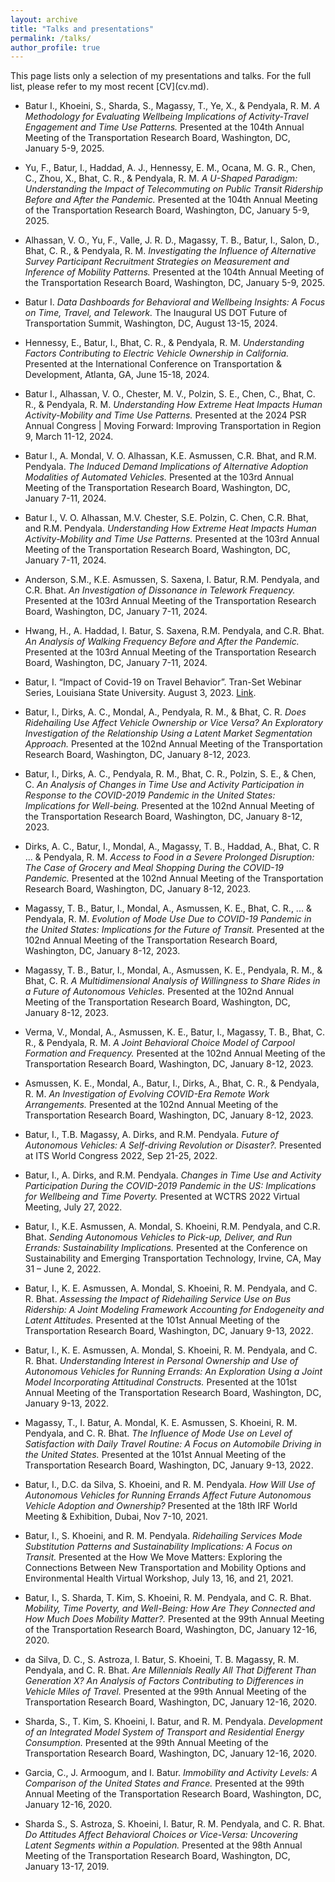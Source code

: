 ```yaml
---
layout: archive
title: "Talks and presentations"
permalink: /talks/
author_profile: true
---
```

<link rel="stylesheet" href="https://cdn.jsdelivr.net/npm/bootstrap-icons@1.7.2/font/bootstrap-icons.css">    
This page lists only a selection of my presentations and talks. For the full list, please refer to my most recent [CV](cv.md).

- <span style="font-size:14px">Batur I., Khoeini, S., Sharda, S., Magassy, T., Ye, X., & Pendyala, R. M. <i>A Methodology for Evaluating Wellbeing Implications of Activity-Travel Engagement and Time Use Patterns.</i> Presented at the 104th Annual Meeting of the Transportation Research Board, Washington, DC, January 5-9, 2025.</span>

- <span style="font-size:14px">Yu, F., Batur, I., Haddad, A. J., Hennessy, E. M., Ocana, M. G. R., Chen, C., Zhou, X., Bhat, C. R., & Pendyala, R. M. <i>A U-Shaped Paradigm: Understanding the Impact of Telecommuting on Public Transit Ridership Before and After the Pandemic.</i> Presented at the 104th Annual Meeting of the Transportation Research Board, Washington, DC, January 5-9, 2025.</span>

- <span style="font-size:14px">Alhassan, V. O., Yu, F., Valle, J. R. D., Magassy, T. B., Batur, I., Salon, D., Bhat, C. R., & Pendyala, R. M. <i>Investigating the Influence of Alternative Survey Participant Recruitment Strategies on Measurement and Inference of Mobility Patterns.</i> Presented at the 104th Annual Meeting of the Transportation Research Board, Washington, DC, January 5-9, 2025.</span>

- <span style="font-size:14px">Batur I. <i>Data Dashboards for Behavioral and Wellbeing Insights: A Focus on Time, Travel, and Telework.</i> The Inaugural US DOT Future of Transportation Summit, Washington, DC, August 13-15, 2024.</span>

- <span style="font-size:14px">Hennessy, E., Batur, I., Bhat, C. R., & Pendyala, R. M. <i>Understanding Factors Contributing to Electric Vehicle Ownership in California.</i> Presented at the International Conference on Transportation & Development, Atlanta, GA, June 15-18, 2024.</span>

- <span style="font-size:14px">Batur I., Alhassan, V. O., Chester, M. V., Polzin, S. E., Chen, C., Bhat, C. R., & Pendyala, R. M. <i>Understanding How Extreme Heat Impacts Human Activity-Mobility and Time Use Patterns.</i> Presented at the 2024 PSR Annual Congress | Moving Forward: Improving Transportation in Region 9, March 11-12, 2024.</span>

- <span style="font-size:14px">Batur I., A. Mondal, V. O. Alhassan, K.E. Asmussen, C.R. Bhat, and R.M. Pendyala. <i> The Induced Demand Implications of Alternative Adoption Modalities of Automated Vehicles. </i> Presented at the 103rd Annual Meeting of the Transportation Research Board, Washington, DC, January 7-11, 2024.</span>

- <span style="font-size:14px">Batur I., V. O. Alhassan, M.V. Chester, S.E. Polzin, C. Chen, C.R. Bhat, and R.M. Pendyala. <i> Understanding How Extreme Heat Impacts Human Activity-Mobility and Time Use Patterns. </i> Presented at the 103rd Annual Meeting of the Transportation Research Board, Washington, DC, January 7-11, 2024.</span>
- <span style="font-size:14px">Anderson, S.M., K.E. Asmussen, S. Saxena, I. Batur, R.M. Pendyala, and C.R. Bhat. <i> An Investigation of Dissonance in Telework Frequency. </i>  Presented at the 103rd Annual Meeting of the Transportation Research Board, Washington, DC, January 7-11, 2024. </span>
- <span style="font-size:14px">Hwang, H., A. Haddad, I. Batur, S. Saxena, R.M. Pendyala, and C.R. Bhat. <i> An Analysis of Walking Frequency Before and After the Pandemic. </i> Presented at the 103rd Annual Meeting of the Transportation Research Board, Washington, DC, January 7-11, 2024.</span>
- <span style="font-size:14px"> Batur, I. “Impact of Covid-19 on Travel Behavior”. Tran-Set Webinar Series, Louisiana State University. August 3, 2023. [Link](https://transet.lsu.edu/wp-content/uploads/sites/16/2023/08/Flyer-on-Tran-SET-website.pdf).</span>
- <span style="font-size:14px">Batur, I., Dirks, A. C., Mondal, A., Pendyala, R. M., & Bhat, C. R. <i> Does Ridehailing Use Affect Vehicle Ownership or Vice Versa? An Exploratory Investigation of the Relationship Using a Latent Market Segmentation Approach. </i> Presented at the 102nd Annual Meeting of the Transportation Research Board, Washington, DC, January 8-12, 2023.</span>
- <span style="font-size:14px">Batur, I., Dirks, A. C., Pendyala, R. M., Bhat, C. R., Polzin, S. E., & Chen, C. <i> An Analysis of Changes in Time Use and Activity Participation in Response to the COVID-2019 Pandemic in the United States: Implications for Well-being. </i> Presented at the 102nd Annual Meeting of the Transportation Research Board, Washington, DC, January 8-12, 2023.</span>
- <span style="font-size:14px">Dirks, A. C., Batur, I., Mondal, A., Magassy, T. B., Haddad, A., Bhat, C. R ... & Pendyala, R. M. <i> Access to Food in a Severe Prolonged Disruption: The Case of Grocery and Meal Shopping During the COVID-19 Pandemic. </i> Presented at the 102nd Annual Meeting of the Transportation Research Board, Washington, DC, January 8-12, 2023.</span>
- <span style="font-size:14px">Magassy, T. B., Batur, I., Mondal, A., Asmussen, K. E., Bhat, C. R., ... & Pendyala, R. M. <i> Evolution of Mode Use Due to COVID-19 Pandemic in the United States: Implications for the Future of Transit. </i> Presented at the 102nd Annual Meeting of the Transportation Research Board, Washington, DC, January 8-12, 2023.</span>
- <span style="font-size:14px">Magassy, T. B., Batur, I., Mondal, A., Asmussen, K. E., Pendyala, R. M., & Bhat, C. R. <i> A Multidimensional Analysis of Willingness to Share Rides in a Future of Autonomous Vehicles. </i> Presented at the 102nd Annual Meeting of the Transportation Research Board, Washington, DC, January 8-12, 2023.</span>
- <span style="font-size:14px">Verma, V., Mondal, A., Asmussen, K. E., Batur, I., Magassy, T. B., Bhat, C. R., & Pendyala, R. M. <i> A Joint Behavioral Choice Model of Carpool Formation and Frequency. </i> Presented at the 102nd Annual Meeting of the Transportation Research Board, Washington, DC, January 8-12, 2023.</span>
- <span style="font-size:14px">Asmussen, K. E., Mondal, A., Batur, I., Dirks, A., Bhat, C. R., & Pendyala, R. M. <i> An Investigation of Evolving COVID-Era Remote Work Arrangements. </i> Presented at the 102nd Annual Meeting of the Transportation Research Board, Washington, DC, January 8-12, 2023.</span>
- <span style="font-size:14px">Batur, I., T.B. Magassy, A. Dirks, and R.M. Pendyala. <i> Future of Autonomous Vehicles: A Self-driving Revolution or Disaster?. </i> Presented at ITS World Congress 2022, Sep 21-25, 2022.</span>
- <span style="font-size:14px">Batur, I., A. Dirks, and R.M. Pendyala. <i>Changes in Time Use and Activity Participation During the COVID-2019 Pandemic in the US: Implications for Wellbeing and Time Poverty. </i> Presented at WCTRS 2022 Virtual Meeting, July 27, 2022.</span>
- <span style="font-size:14px">Batur, I., K.E. Asmussen, A. Mondal, S. Khoeini, R.M. Pendyala, and C.R. Bhat. <i> Sending Autonomous Vehicles to Pick-up, Deliver, and Run Errands: Sustainability Implications. </i> Presented at the Conference on Sustainability and Emerging Transportation Technology, Irvine, CA, May 31 – June 2, 2022.</span>
- <span style="font-size:14px">Batur, I., K. E. Asmussen, A. Mondal, S. Khoeini, R. M. Pendyala, and C. R. Bhat. <i> Assessing the Impact of Ridehailing Service Use on Bus Ridership: A Joint Modeling Framework Accounting for Endogeneity and Latent Attitudes. </i> Presented at the 101st Annual Meeting of the Transportation Research Board, Washington, DC, January 9-13, 2022.</span>
- <span style="font-size:14px">Batur, I., K. E. Asmussen, A. Mondal, S. Khoeini, R. M. Pendyala, and C. R. Bhat. <i> Understanding Interest in Personal Ownership and Use of Autonomous Vehicles for Running Errands: An Exploration Using a Joint Model Incorporating Attitudinal Constructs. </i> Presented at the 101st Annual Meeting of the Transportation Research Board, Washington, DC, January 9-13, 2022.</span>
- <span style="font-size:14px">Magassy, T., I. Batur, A. Mondal, K. E. Asmussen, S. Khoeini, R. M. Pendyala, and C. R. Bhat. <i> The Influence of Mode Use on Level of Satisfaction with Daily Travel Routine: A Focus on Automobile Driving in the United States. </i> Presented at the 101st Annual Meeting of the Transportation Research Board, Washington, DC, January 9-13, 2022.</span>
- <span style="font-size:14px">Batur, I., D.C. da Silva, S. Khoeini, and R. M. Pendyala. <i> How Will Use of Autonomous Vehicles for Running Errands Affect Future Autonomous Vehicle Adoption and Ownership? </i> Presented at the 18th IRF World Meeting & Exhibition, Dubai, Nov 7-10, 2021.</span>
- <span style="font-size:14px">Batur, I., S. Khoeini, and R. M. Pendyala. <i> Ridehailing Services Mode Substitution Patterns and Sustainability Implications: A Focus on Transit. </i> Presented at the How We Move Matters: Exploring the Connections Between New Transportation and Mobility Options and Environmental Health Virtual Workshop, July 13, 16, and 21, 2021.</span>
- <span style="font-size:14px">Batur, I., S. Sharda, T. Kim, S. Khoeini, R. M. Pendyala, and C. R. Bhat. <i> Mobility, Time Poverty, and Well-Being: How Are They Connected and How Much Does Mobility Matter?. </i> Presented at the 99th Annual Meeting of the Transportation Research Board, Washington, DC, January 12-16, 2020.</span>
- <span style="font-size:14px">da Silva, D. C., S. Astroza, I. Batur, S. Khoeini, T. B. Magassy, R. M. Pendyala, and C. R. Bhat. <i> Are Millennials Really All That Different Than Generation X? An Analysis of Factors Contributing to Differences in Vehicle Miles of Travel. </i> Presented at the 99th Annual Meeting of the Transportation Research Board, Washington, DC, January 12-16, 2020.</span>
- <span style="font-size:14px">Sharda, S., T. Kim, S. Khoeini, I. Batur, and R. M. Pendyala. <i> Development of an Integrated Model System of Transport and Residential Energy Consumption. </i> Presented at the 99th Annual Meeting of the Transportation Research Board, Washington, DC, January 12-16, 2020.</span>
- <span style="font-size:14px">Garcia, C., J. Armoogum, and I. Batur. <i> Immobility and Activity Levels: A Comparison of the United States and France. </i> Presented at the 99th Annual Meeting of the Transportation Research Board, Washington, DC, January 12-16, 2020.</span>
- <span style="font-size:14px">Sharda S., S. Astroza, S. Khoeini, I. Batur, R. M. Pendyala, and C. R. Bhat. <i> Do Attitudes Affect Behavioral Choices or Vice-Versa: Uncovering Latent Segments within a Population. </i> Presented at the 98th Annual Meeting of the Transportation Research Board, Washington, DC, January 13-17, 2019.</span>

